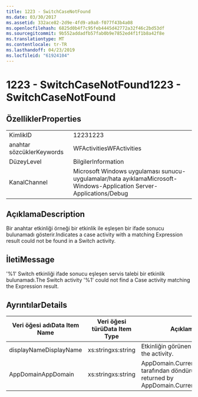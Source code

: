 ```yaml
---
title: 1223 - SwitchCaseNotFound
ms.date: 03/30/2017
ms.assetid: 332ace82-2d9e-4fd9-a9a8-f077f43b4a08
ms.openlocfilehash: 6825d0b4f7c95feb4445d42772a32f46c2bd53df
ms.sourcegitcommit: 9b552addadfb57fab0b9e7852ed4f1f1b8a42f8e
ms.translationtype: MT
ms.contentlocale: tr-TR
ms.lasthandoff: 04/23/2019
ms.locfileid: "61924104"
---
```

# <a name="1223---switchcasenotfound"></a><span data-ttu-id="dae17-102">1223 - SwitchCaseNotFound</span><span class="sxs-lookup"><span data-stu-id="dae17-102">1223 - SwitchCaseNotFound</span></span>
## <a name="properties"></a><span data-ttu-id="dae17-103">Özellikler</span><span class="sxs-lookup"><span data-stu-id="dae17-103">Properties</span></span>  
  
|||  
|-|-|  
|<span data-ttu-id="dae17-104">Kimlik</span><span class="sxs-lookup"><span data-stu-id="dae17-104">ID</span></span>|<span data-ttu-id="dae17-105">1223</span><span class="sxs-lookup"><span data-stu-id="dae17-105">1223</span></span>|  
|<span data-ttu-id="dae17-106">anahtar sözcükler</span><span class="sxs-lookup"><span data-stu-id="dae17-106">Keywords</span></span>|<span data-ttu-id="dae17-107">WFActivities</span><span class="sxs-lookup"><span data-stu-id="dae17-107">WFActivities</span></span>|  
|<span data-ttu-id="dae17-108">Düzey</span><span class="sxs-lookup"><span data-stu-id="dae17-108">Level</span></span>|<span data-ttu-id="dae17-109">Bilgiler</span><span class="sxs-lookup"><span data-stu-id="dae17-109">Information</span></span>|  
|<span data-ttu-id="dae17-110">Kanal</span><span class="sxs-lookup"><span data-stu-id="dae17-110">Channel</span></span>|<span data-ttu-id="dae17-111">Microsoft Windows uygulaması sunucu-uygulamalar/hata ayıklama</span><span class="sxs-lookup"><span data-stu-id="dae17-111">Microsoft-Windows-Application Server-Applications/Debug</span></span>|  
  
## <a name="description"></a><span data-ttu-id="dae17-112">Açıklama</span><span class="sxs-lookup"><span data-stu-id="dae17-112">Description</span></span>  
 <span data-ttu-id="dae17-113">Bir anahtar etkinliği örneği bir etkinlik ile eşleşen bir ifade sonucu bulunamadı gösterir.</span><span class="sxs-lookup"><span data-stu-id="dae17-113">Indicates a case activity with a matching Expression result could not be found in a Switch activity.</span></span>  
  
## <a name="message"></a><span data-ttu-id="dae17-114">İleti</span><span class="sxs-lookup"><span data-stu-id="dae17-114">Message</span></span>  
 <span data-ttu-id="dae17-115">'%1' Switch etkinliği ifade sonucu eşleşen servis talebi bir etkinlik bulunamadı.</span><span class="sxs-lookup"><span data-stu-id="dae17-115">The Switch activity '%1' could not find a Case activity matching the Expression result.</span></span>  
  
## <a name="details"></a><span data-ttu-id="dae17-116">Ayrıntılar</span><span class="sxs-lookup"><span data-stu-id="dae17-116">Details</span></span>  
  
|<span data-ttu-id="dae17-117">Veri öğesi adı</span><span class="sxs-lookup"><span data-stu-id="dae17-117">Data Item Name</span></span>|<span data-ttu-id="dae17-118">Veri öğesi türü</span><span class="sxs-lookup"><span data-stu-id="dae17-118">Data Item Type</span></span>|<span data-ttu-id="dae17-119">Açıklama</span><span class="sxs-lookup"><span data-stu-id="dae17-119">Description</span></span>|  
|--------------------|--------------------|-----------------|  
|<span data-ttu-id="dae17-120">displayName</span><span class="sxs-lookup"><span data-stu-id="dae17-120">DisplayName</span></span>|<span data-ttu-id="dae17-121">xs:string</span><span class="sxs-lookup"><span data-stu-id="dae17-121">xs:string</span></span>|<span data-ttu-id="dae17-122">Etkinliğin görünen adı.</span><span class="sxs-lookup"><span data-stu-id="dae17-122">The display name of the activity.</span></span>|  
|<span data-ttu-id="dae17-123">AppDomain</span><span class="sxs-lookup"><span data-stu-id="dae17-123">AppDomain</span></span>|<span data-ttu-id="dae17-124">xs:string</span><span class="sxs-lookup"><span data-stu-id="dae17-124">xs:string</span></span>|<span data-ttu-id="dae17-125">AppDomain.CurrentDomain.FriendlyName tarafından döndürülen dize.</span><span class="sxs-lookup"><span data-stu-id="dae17-125">The string returned by AppDomain.CurrentDomain.FriendlyName.</span></span>|
